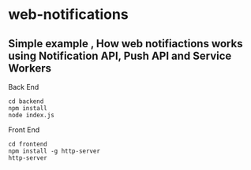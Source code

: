 # web-notifications
## Simple example , How web notifiactions works using **Notification API**, **Push API** and **Service Workers**

Back End
```
cd backend
npm install
node index.js
```

Front End
```
cd frontend
npm install -g http-server
http-server
```

